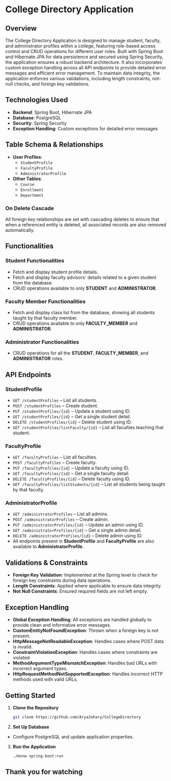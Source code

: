 # College Directory Application

## Overview

The College Directory Application is designed to manage student, faculty, and administrator profiles within a college, featuring role-based access control and CRUD operations for different user roles. Built with Spring Boot and Hibernate JPA for data persistence and secured using Spring Security, the application ensures a robust backend architecture. It also incorporates custom exception handling across all API endpoints to provide detailed error messages and efficient error management. To maintain data integrity, the application enforces various validations, including length constraints, not-null checks, and foreign key validations.
## Technologies Used

- **Backend**: Spring Boot, Hibernate JPA
- **Database**: PostgreSQL
- **Security**: Spring Security
- **Exception Handling**: Custom exceptions for detailed error messages

## Table Schema & Relationships

- **User Profiles**:
    - `StudentProfile`
    - `FacultyProfile`
    - `AdministratorProfile`
- **Other Tables**:
    - `Course`
    - `Enrollment`
    - `Department`

### On Delete Cascade

All foreign key relationships are set with cascading deletes to ensure that when a referenced entity is deleted, all associated records are also removed automatically.

## Functionalities

### Student Functionalities

- Fetch and display student profile details.
- Fetch and display faculty advisors' details related to a given student from the database.
- CRUD operations available to only **STUDENT** and **ADMINISTRATOR**.

### Faculty Member Functionalities

- Fetch and display class list from the database, showing all students taught by that faculty member.
- CRUD operations available to only **FACULTY_MEMBER** and **ADMINISTRATOR**.

### Administrator Functionalities

- CRUD operations for all the **STUDENT**, **FACULTY_MEMBER**, and **ADMINISTRATOR** roles.

## API Endpoints

### StudentProfile

- `GET /studentProfiles` – List all students.
- `POST /studentProfiles` – Create student.
- `PUT /studentProfiles/{id}` – Update a student using ID.
- `GET /studentProfiles/{id}` – Get a single student detail.
- `DELETE /studentProfiles/{id}` – Delete student using ID.
- `GET /studentProfiles/listFaculty/{id}` – List all faculties teaching that student.

### FacultyProfile

- `GET /facultyProfiles` – List all faculties.
- `POST /facultyProfiles` – Create faculty.
- `PUT /facultyProfiles/{id}` – Update a faculty using ID.
- `GET /facultyProfiles/{id}` – Get a single faculty detail.
- `DELETE /facultyProfiles/{id}` – Delete faculty using ID.
- `GET /facultyProfiles/listStudents/{id}` – List all students being taught by that faculty.

### AdministratorProfile

- `GET /administratorProfiles` – List all admins.
- `POST /administratorProfiles` – Create admin.
- `PUT /administratorProfiles/{id}` – Update an admin using ID.
- `GET /administratorProfiles/{id}` – Get a single admin detail.
- `DELETE /administratorProfiles/{id}` – Delete admin using ID.
- All endpoints present in **StudentProfile** and **FacultyProfile** are also available to **AdministratorProfile**.

## Validations & Constraints

- **Foreign Key Validation**: Implemented at the Spring level to check for foreign key constraints during data operations.
- **Length Constraints**: Applied where applicable to ensure data integrity.
- **Not Null Constraints**: Ensured required fields are not left empty.

## Exception Handling

- **Global Exception Handling**: All exceptions are handled globally to provide clean and informative error messages.
- **CustomEntityNotFoundException**: Thrown when a foreign key is not present.
- **HttpMessageNotReadableException**: Handles cases where POST data is invalid.
- **ConstraintViolationException**: Handles cases where constraints are violated.
- **MethodArgumentTypeMismatchException**: Handles bad URLs with incorrect argument types.
- **HttpRequestMethodNotSupportedException**: Handles incorrect HTTP methods used with valid URLs.

## Getting Started

1. **Clone the Repository**
   ```bash
   git clone https://github.com/AryaJohary/CollegeDirectory

2. **Set Up Database**
- Configure PostgreSQL and update application properties.

3. **Run the Application**
   ```bash
   ./mvnw spring-boot:run
   
## Thank you for watching